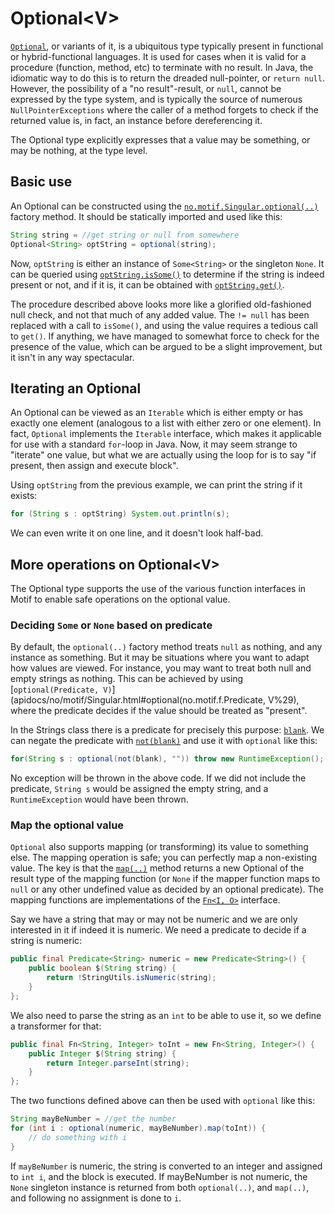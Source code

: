 Optional&lt;V&gt;
============================

[`Optional`](apidocs/no/motif/option/Optional.html), or variants of it, is a ubiquitous type typically
present in functional or hybrid-functional
languages. It is used for cases when it is valid for a procedure (function, method, etc) to terminate
with no result. In Java, the idiomatic way to do this is to return the dreaded null-pointer, or
`return null`. However, the possibility of a "no result"-result, or `null`, cannot be expressed by
the type system, and is typically the source of numerous `NullPointerExceptions` where the caller of a
method forgets to check if the returned value is, in fact, an instance before dereferencing it.

The Optional type explicitly expresses that a value may be something, or may be nothing, at the type level.


Basic use
-----------------------
An Optional can be constructed using the
[`no.motif.Singular.optional(..)`](apidocs/no/motif/Singular.html#optional%28V%29)
factory method. It should be statically imported and used like this:

```java
String string = //get string or null from somewhere
Optional<String> optString = optional(string);
```

Now, `optString` is either an instance of `Some<String>` or the singleton `None`. It can be queried
using [`optString.isSome()`](apidocs/no/motif/option/Optional.html#isSome%28%29)
to determine if the string is indeed present or not, and if it is, it can
be obtained with [`optString.get()`](apidocs/no/motif/option/Optional.html#get%28%29).

The procedure described above looks more like a glorified old-fashioned null check, and not that
much of any added value. The `!= null` has been replaced with a call to `isSome()`, and using the
value requires a tedious call to `get()`. If anything, we have managed to somewhat force to check
for the presence of the value, which can be argued to be a slight improvement, but it isn't in any
way spectacular.


Iterating an Optional
---------------------------
An Optional can be viewed as an `Iterable` which is either empty or has exactly one element
(analogous to a list with either zero or one element). In fact, `Optional` implements the
`Iterable` interface, which makes it applicable for use with a standard `for`-loop in Java.
Now, it may seem strange to "iterate" one value, but what we are actually using the loop for
is to say "if present, then assign and execute block".

Using `optString` from the previous example, we can print the string if it exists:

```java
for (String s : optString) System.out.println(s);
```

We can even write it on one line, and it doesn't look half-bad.





More operations on Optional&lt;V&gt;
----------------------------------------
The Optional type supports the use of the various function interfaces in Motif to enable
safe operations on the optional value.


### Deciding `Some` or `None` based on predicate

By default, the `optional(..)` factory method treats `null` as nothing, and any instance
as something. But it may be situations where you want to adapt how values are viewed.
For instance, you may want to treat both null and empty strings as nothing. This can be
achieved by using
[`optional(Predicate, V)`](apidocs/no/motif/Singular.html#optional(no.motif.f.Predicate, V%29),
where the predicate decides if the value should be treated as "present".

In the Strings class there is a predicate for precisely this purpose: 
[`blank`](apidocs/no/motif/Strings.html#blank).
We can negate the predicate with [`not(blank)`](apidocs/no/motif/Base.html#not)
and use it with `optional` like this:

```java
for(String s : optional(not(blank), "")) throw new RuntimeException();
```

No exception will be thrown in the above code. If we did not include the predicate,
`String s` would be assigned the empty string, and a `RuntimeException` would have
been thrown.




### Map the optional value

`Optional` also supports mapping (or transforming) its value to something else. The
mapping operation is safe; you can perfectly map a non-existing value. The key is
that the [`map(..)`](apidocs/no/motif/option/Optional.html#map(no.motif.f.Fn))
method returns a new Optional of the result type of the mapping
function (or `None` if the mapper function maps to `null` or any other undefined value
as decided by an optional predicate). The mapping functions are implementations of the
[`Fn<I, O>`](apidocs/no/motif/f/Fn.html) interface.

Say we have a string that may or may not be numeric and we are only interested in it
if indeed it is numeric. We need a predicate to decide if a string is numeric:

```java
public final Predicate<String> numeric = new Predicate<String>() {
    public boolean $(String string) {
        return !StringUtils.isNumeric(string);
    }
};
```


We also need to parse the string as an `int` to be able to use it, so we define a transformer for that:

```java
public final Fn<String, Integer> toInt = new Fn<String, Integer>() {
    public Integer $(String string) {
        return Integer.parseInt(string);
    }
};
```

The two functions defined above can then be used with `optional` like this:

```java
String mayBeNumber = //get the number
for (int i : optional(numeric, mayBeNumber).map(toInt)) {
    // do something with i
}
```

If `mayBeNumber` is numeric, the string is converted to an integer and assigned
to `int i`, and the block is executed. If mayBeNumber is not numeric, the `None`
singleton instance is returned from both `optional(..)`, and `map(..)`, and
following no assignment is done to `i`.



